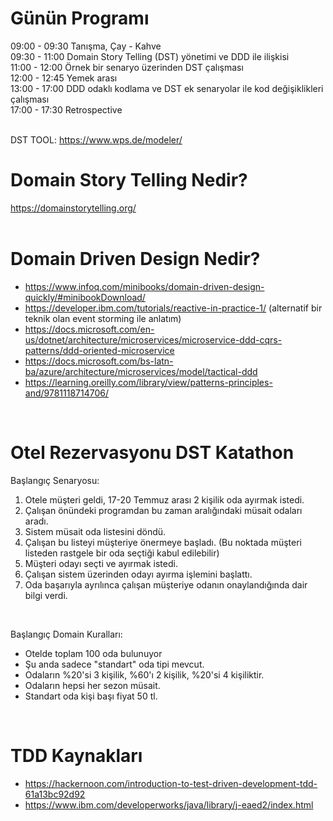 # Günün Programı
09:00 - 09:30  Tanışma, Çay - Kahve <br/>
09:30 - 11:00  Domain Story Telling (DST) yönetimi ve DDD ile ilişkisi <br/>
11:00 - 12:00  Örnek bir senaryo üzerinden DST çalışması <br/>
12:00 - 12:45  Yemek arası <br/>
13:00 - 17:00  DDD odaklı kodlama ve DST ek senaryolar ile kod değişiklikleri çalışması<br/>
17:00 - 17:30  Retrospective <br/>
<br/>

DST TOOL: https://www.wps.de/modeler/

# Domain Story Telling Nedir? <br/>
https://domainstorytelling.org/ <br/>
<br/>


# Domain Driven Design Nedir? <br/>
* https://www.infoq.com/minibooks/domain-driven-design-quickly/#minibookDownload/
* https://developer.ibm.com/tutorials/reactive-in-practice-1/ (alternatif bir teknik olan event storming ile anlatım)
* https://docs.microsoft.com/en-us/dotnet/architecture/microservices/microservice-ddd-cqrs-patterns/ddd-oriented-microservice
* https://docs.microsoft.com/bs-latn-ba/azure/architecture/microservices/model/tactical-ddd
* https://learning.oreilly.com/library/view/patterns-principles-and/9781118714706/
<br/>




# Otel Rezervasyonu DST Katathon <br/>

Başlangıç Senaryosu: <br/>
1. Otele müşteri geldi, 17-20 Temmuz arası 2 kişilik oda ayırmak istedi.
1. Çalışan önündeki programdan bu zaman aralığındaki müsait odaları aradı.
1. Sistem müsait oda listesini döndü.
1. Çalışan bu listeyi müşteriye önermeye başladı. (Bu noktada müşteri listeden rastgele bir oda seçtiği kabul edilebilir)
1. Müşteri odayı seçti ve ayırmak istedi.
1. Çalışan sistem üzerinden odayı ayırma işlemini başlattı.
1. Oda başarıyla ayrılınca çalışan müşteriye odanın onaylandığında dair bilgi verdi.
<br/>

Başlangıç Domain Kuralları: <br/>
* Otelde toplam 100 oda bulunuyor
* Şu anda sadece "standart" oda tipi mevcut.
* Odaların %20'si 3 kişilik, %60'ı 2 kişilik, %20'si 4 kişiliktir.
* Odaların hepsi her sezon müsait.
* Standart oda kişi başı fiyat 50 tl.
<br/>


# TDD Kaynakları <br/>
* https://hackernoon.com/introduction-to-test-driven-development-tdd-61a13bc92d92
* https://www.ibm.com/developerworks/java/library/j-eaed2/index.html
<br/>

